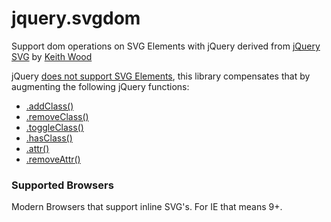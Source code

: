 # jquery.svgdom
Support dom operations on SVG Elements with jQuery
derived from [jQuery SVG](https://github.com/kbwood/svg) by [Keith Wood](http://keith-wood.name/)

jQuery [does not support SVG Elements](http://contribute.jquery.org/wont-fix/#svg-vml-or-namespaced-elements-bugs), this library compensates that by augmenting the following jQuery functions:

 - [.addClass()](http://api.jquery.com/addClass/)
 - [.removeClass()](http://api.jquery.com/removeClass/)
 - [.toggleClass()](http://api.jquery.com/toggleClass/)
 - [.hasClass()](http://api.jquery.com/hasClass/)
 - [.attr()](http://api.jquery.com/attr/)
 - [.removeAttr()](http://api.jquery.com/removeAttr/)

### Supported Browsers
Modern Browsers that support inline SVG's.
For IE that means 9+.
